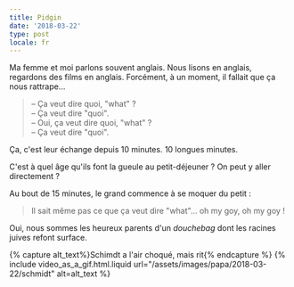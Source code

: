 ```yaml
---
title: Pidgin
date: '2018-03-22'
type: post
locale: fr
---
```


Ma femme et moi parlons souvent anglais. Nous lisons en anglais, regardons des films en anglais. Forcément, à un moment, il fallait que ça nous rattrape…

<!-- more -->

> – Ça veut dire quoi, "what" ?  
> – Ça veut dire "quoi".  
> – Oui, ça veut dire quoi, "what" ?  
> – Ça veut dire "quoi".

Ça, c'est leur échange depuis 10 minutes. 10 longues minutes.

C'est à quel âge qu'ils font la gueule au petit-déjeuner ? On peut y aller directement ?

Au bout de 15 minutes, le grand commence à se moquer du petit :

> Il sait même pas ce que ça veut dire "what"… oh my goy, oh my goy !

Oui, nous sommes les heureux parents d'un _douchebag_ dont les racines juives refont surface.

{% capture alt_text%}Schimdt a l'air choqué, mais rit{% endcapture %}
{% include video_as_a_gif.html.liquid
url="/assets/images/papa/2018-03-22/schmidt"
alt=alt_text
%}